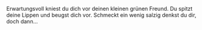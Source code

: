 Erwartungsvoll kniest du dich vor deinen kleinen grünen Freund. Du spitzt deine
Lippen und beugst dich vor. Schmeckt ein wenig salzig denkst du dir, doch dann...
